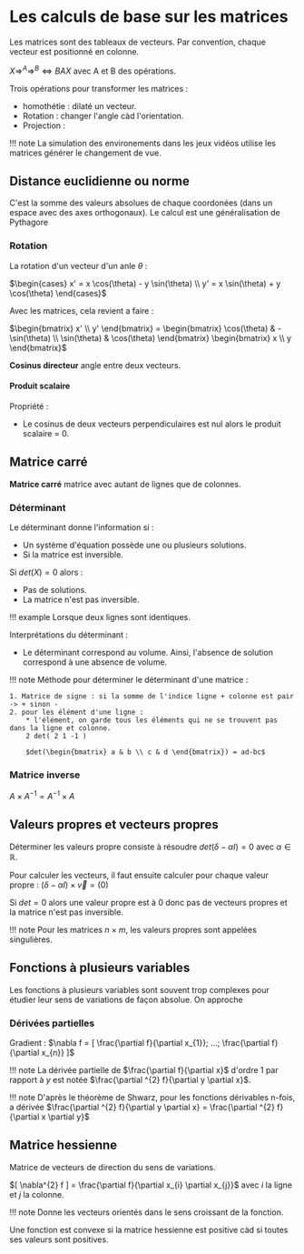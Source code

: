 # Les calculs de base sur les matrices

Les matrices sont des tableaux de vecteurs. Par convention, chaque vecteur est positionné en colonne.

$X \Rightarrow^{A} \Rightarrow ^{B} \Leftrightarrow BAX$ avec A et B des opérations.

Trois opérations pour transformer les matrices :

* homothétie : dilaté un vecteur.
* Rotation : changer l'angle càd l'orientation.
* Projection : 

!!! note
    La simulation des environements dans les jeux vidéos utilise les matrices générer le changement de vue.

## Distance euclidienne ou norme

C'est la somme des valeurs absolues de chaque coordonées (dans un espace avec des axes orthogonaux).
Le calcul est une généralisation de Pythagore

### Rotation 

La rotation d'un vecteur d'un anle $\theta$ :

$\begin{cases}
 x' = x \cos(\theta) - y \sin(\theta) \\
 y' = x \sin(\theta) + y \cos(\theta)
\end{cases}$

Avec les matrices, cela revient a faire :

$\begin{bmatrix} x' \\ y' \end{bmatrix} = 
\begin{bmatrix}
    \cos(\theta) & -\sin(\theta) \\ \sin(\theta) & \cos(\theta)
 \end{bmatrix}
\begin{bmatrix} x \\ y \end{bmatrix}$

__Cosinus directeur__ angle entre deux vecteurs.

#### Produit scalaire

Propriété :

* Le cosinus de deux vecteurs perpendiculaires est nul alors le produit scalaire = 0.

## Matrice carré

__Matrice carré__ matrice avec autant de lignes que de colonnes.

### Déterminant

Le déterminant donne l'information si : 

* Un système d'équation possède une ou plusieurs solutions.
* Si la matrice est inversible.

Si $det(X) = 0$ alors :

* Pas de solutions.
* La matrice n'est pas inversible.

!!! example
    Lorsque deux lignes sont identiques.

Interprétations du déterminant :

* Le déterminant correspond au volume. Ainsi, l'absence de solution correspond à une absence de volume.

!!! note
    Méthode pour déterminer le déterminant d'une matrice : 

    1. Matrice de signe : si la somme de l'indice ligne + colonne est pair -> + sinon -
    2. pour les élément d'une ligne :
        * l'élément, on garde tous les éléments qui ne se trouvent pas dans la ligne et colonne.
        2 det( 2 1 -1 )

        $det(\begin{bmatrix} a & b \\ c & d \end{bmatrix}) = ad-bc$

### Matrice inverse

$A \times A^{-1} = A^{-1} \times A$

## Valeurs propres et vecteurs propres

Déterminer les valeurs propre consiste à résoudre $det(\delta - \alpha I) = 0$  avec $\alpha \in \mathbb{R}$.

Pour calculer les vecteurs, il faut ensuite calculer pour chaque valeur propre : $(\delta - \alpha I) \times \vec{v} = (0)$

Si $det = 0$ alors une valeur propre est à 0 donc pas de vecteurs propres et la matrice n'est pas inversible.

!!! note
    Pour les matrices $n \times m$, les valeurs propres sont appelées singulières.

## Fonctions à plusieurs variables

Les fonctions à plusieurs variables sont souvent trop complexes pour étudier leur sens de variations de façon absolue. On approche 

### Dérivées partielles

Gradient : $\nabla f = [ \frac{\partial f}{\partial x_{1}}; ...; \frac{\partial f}{\partial x_{n}} ]$

!!! note
    La dérivée partielle de $\frac{\partial f}{\partial x}$ d'ordre 1 par rapport à $y$ est notée $\frac{\partial ^{2} f}{\partial y \partial x}$.

!!! note
    D'après le théorème de Shwarz, pour les fonctions dérivables n-fois, a dérivée $\frac{\partial ^{2} f}{\partial y \partial x} = \frac{\partial ^{2} f}{\partial x \partial y}$

## Matrice hessienne

Matrice de vecteurs de direction du sens de variations.

$[ \nabla^{2} f ] = \frac{\partial f}{\partial x_{i} \partial x_{j}}$ avec $i$ la ligne et $j$ la colonne.

!!! note
    Donne les vecteurs orientés dans le sens croissant de la fonction.

Une fonction est convexe si la matrice hessienne est positive càd si toutes ses valeurs sont positives.